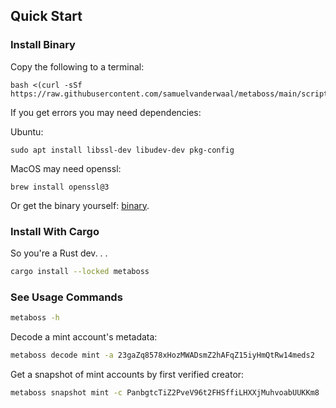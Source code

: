 ## Quick Start

### Install Binary

Copy the following to a terminal:

```
bash <(curl -sSf https://raw.githubusercontent.com/samuelvanderwaal/metaboss/main/scripts/install.sh)
```

If you get errors you may need dependencies:

Ubuntu:

```
sudo apt install libssl-dev libudev-dev pkg-config
```

MacOS may need openssl:

```
brew install openssl@3
```

Or get the binary yourself: [binary](https://github.com/samuelvanderwaal/metaboss/releases).

### Install With Cargo

So you're a Rust dev. . .

```bash
cargo install --locked metaboss
```

### See Usage Commands

```bash
metaboss -h
```

Decode a mint account's metadata:

```bash
metaboss decode mint -a 23gaZq8578xHozMWADsmZ2hAFqZ15iyHmQtRw14meds2
```

Get a snapshot of mint accounts by first verified creator:

```bash
metaboss snapshot mint -c PanbgtcTiZ2PveV96t2FHSffiLHXXjMuhvoabUUKKm8
```
